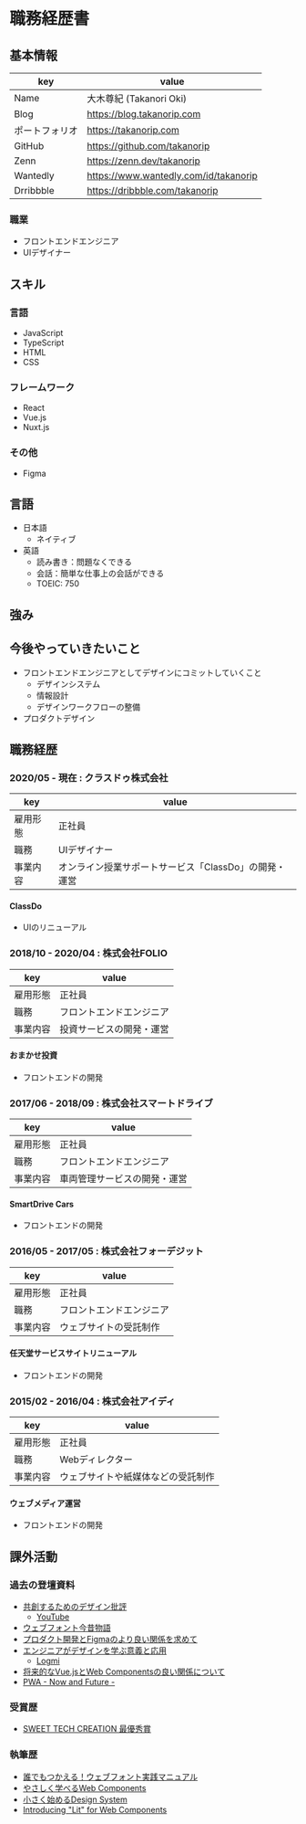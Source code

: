 # 職務経歴書

## 基本情報

|key|value|
|---|-----|
|Name|大木尊紀 (Takanori Oki)|
|Blog|https://blog.takanorip.com|
|ポートフォリオ|https://takanorip.com|
|GitHub|https://github.com/takanorip|
|Zenn|https://zenn.dev/takanorip|
|Wantedly|https://www.wantedly.com/id/takanorip|
|Drribbble|https://dribbble.com/takanorip|

### 職業
- フロントエンドエンジニア
- UIデザイナー

## スキル
### 言語

- JavaScript
- TypeScript
- HTML
- CSS

### フレームワーク

- React
- Vue.js
- Nuxt.js

### その他

- Figma

## 言語

- 日本語
  - ネイティブ
- 英語
  - 読み書き：問題なくできる
  - 会話：簡単な仕事上の会話ができる
  - TOEIC: 750

## 強み

## 今後やっていきたいこと

- フロントエンドエンジニアとしてデザインにコミットしていくこと
  - デザインシステム
  - 情報設計
  - デザインワークフローの整備
- プロダクトデザイン

## 職務経歴

### 2020/05 - 現在 : クラスドゥ株式会社

|key|value|
|---|-----|
|雇用形態|正社員|
|職務|UIデザイナー|
|事業内容|オンライン授業サポートサービス「ClassDo」の開発・運営|

#### ClassDo

- UIのリニューアル

### 2018/10 - 2020/04 : 株式会社FOLIO

|key|value|
|---|-----|
|雇用形態|正社員|
|職務|フロントエンドエンジニア|
|事業内容|投資サービスの開発・運営|

#### おまかせ投資

- フロントエンドの開発

### 2017/06 - 2018/09 : 株式会社スマートドライブ

|key|value|
|---|-----|
|雇用形態|正社員|
|職務|フロントエンドエンジニア|
|事業内容|車両管理サービスの開発・運営|

#### SmartDrive Cars

- フロントエンドの開発

### 2016/05 - 2017/05 : 株式会社フォーデジット

|key|value|
|---|-----|
|雇用形態|正社員|
|職務|フロントエンドエンジニア|
|事業内容|ウェブサイトの受託制作|

#### 任天堂サービスサイトリニューアル

- フロントエンドの開発

### 2015/02 - 2016/04 : 株式会社アイディ

|key|value|
|---|-----|
|雇用形態|正社員|
|職務|Webディレクター|
|事業内容|ウェブサイトや紙媒体などの受託制作|

#### ウェブメディア運営

- フロントエンドの開発

## 課外活動

### 過去の登壇資料
- [共創するためのデザイン批評](https://speakerdeck.com/takanorip/gong-chuang-surutamefalsedezainpi-ping)
  - [YouTube](https://youtu.be/kfcEK8sNTXY)
- [ウェブフォント今昔物語](https://speakerdeck.com/takanorip/uebuhuontojin-xi-wu-yu)
- [プロダクト開発とFigmaのより良い関係を求めて](https://speakerdeck.com/takanorip/purodakutokai-fa-tofigmafalseyoriliang-iguan-xi-woqiu-mete) 
- [エンジニアがデザインを学ぶ意義と応用](https://speakerdeck.com/takanorip/significance-and-application-of-engineers-learning-design)
  - [Logmi](https://logmi.jp/tech/articles/321630)
- [将来的なVue.jsとWeb Componentsの良い関係について](https://speakerdeck.com/takanorip/vue-fes-japan)
- [PWA - Now and Future -](https://slides.com/takanorip/pwa-now-and-future/)

### 受賞歴
- [SWEET TECH CREATION 最優秀賞](https://bake-jp.com/magazine/?p=4436)

### 執筆歴
- [誰でもつかえる！ウェブフォント実践マニュアル](https://nextpublishing.jp/book/9900.html)
- [やさしく学べるWeb Components](https://nextpublishing.jp/book/11148.html)
- [小さく始めるDesign System](https://zenn.dev/takanorip/books/b17c078e8e0098)
- [Introducing "Lit" for Web Components](https://zenn.dev/takanorip/articles/640f9fe9c6c8ca)
